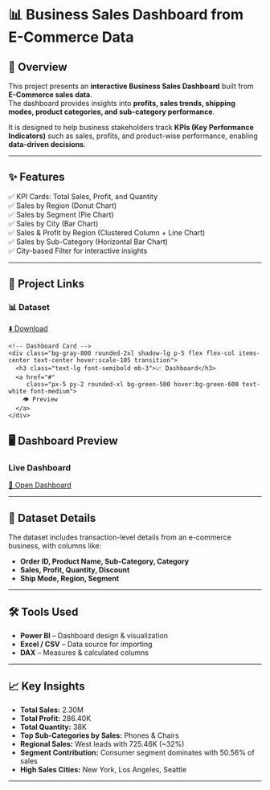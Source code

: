 # 📊 Business Sales Dashboard from E-Commerce Data

## 📝 Overview
This project presents an **interactive Business Sales Dashboard** built from **E-Commerce sales data**.  
The dashboard provides insights into **profits, sales trends, shipping modes, product categories, and sub-category performance**.  

It is designed to help business stakeholders track **KPIs (Key Performance Indicators)** such as sales, profits, and product-wise performance, enabling **data-driven decisions**.

---

## ✨ Features  
✅ KPI Cards: Total Sales, Profit, and Quantity  
✅ Sales by Region (Donut Chart)  
✅ Sales by Segment (Pie Chart)  
✅ Sales by City (Bar Chart)  
✅ Sales & Profit by Region (Clustered Column + Line Chart)  
✅ Sales by Sub-Category (Horizontal Bar Chart)  
✅ City-based Filter for interactive insights  

---

<div class="p-6 bg-gray-900 text-white min-h-screen font-sans">
  <!-- Project Links Section -->
  <h2 class="text-2xl font-bold flex items-center gap-2 mb-4">
    📂 Project Links
  </h2>
  
  <div class="grid md:grid-cols-2 gap-6 mb-8">
    <!-- Dataset Card -->
    <div class="bg-gray-800 rounded-2xl shadow-lg p-5 flex flex-col items-center text-center hover:scale-105 transition">
      <h3 class="text-lg font-semibold mb-3">📊 Dataset</h3>
      <a href="https://github.com/amar4542/Business-Sales/blob/main/superstore.xls" 
         target="_blank" 
         class="px-5 py-2 rounded-xl bg-blue-500 hover:bg-blue-600 text-white font-medium">
        ⬇️ Download
      </a>
    </div>

    <!-- Dashboard Card -->
    <div class="bg-gray-800 rounded-2xl shadow-lg p-5 flex flex-col items-center text-center hover:scale-105 transition">
      <h3 class="text-lg font-semibold mb-3">📈 Dashboard</h3>
      <a href="#" 
         class="px-5 py-2 rounded-xl bg-green-500 hover:bg-green-600 text-white font-medium">
        👁 Preview
      </a>
    </div>
  </div>

  <!-- Dashboard Preview Section -->
  <h2 class="text-2xl font-bold flex items-center gap-2 mb-4">
    🖥 Dashboard Preview
  </h2>

  <div class="bg-gray-800 rounded-2xl shadow-lg p-6 flex flex-col items-center hover:scale-105 transition">
    <h3 class="text-lg font-semibold mb-4">Live Dashboard</h3>
    <a href="#" 
       class="px-6 py-2 rounded-xl bg-blue-500 hover:bg-blue-600 text-white font-medium">
      🔗 Open Dashboard
    </a>
  </div>
</div>


---
## 📂 Dataset Details 
The dataset includes transaction-level details from an e-commerce business, with columns like:
- **Order ID, Product Name, Sub-Category, Category**
- **Sales, Profit, Quantity, Discount**
- **Ship Mode, Region, Segment**

---

## 🛠 Tools Used
- **Power BI** – Dashboard design & visualization  
- **Excel / CSV** – Data source for importing  
- **DAX** – Measures & calculated columns  

---

## 📈 Key Insights  
- **Total Sales:** 2.30M  
- **Total Profit:** 286.40K  
- **Total Quantity:** 38K  
- **Top Sub-Categories by Sales:** Phones & Chairs  
- **Regional Sales:** West leads with 725.46K (~32%)  
- **Segment Contribution:** Consumer segment dominates with 50.56% of sales  
- **High Sales Cities:** New York, Los Angeles, Seattle    

---


